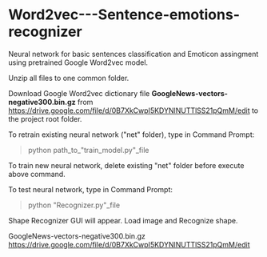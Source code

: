 # Word2vec---Sentence-emotions-recognizer

Neural network for basic sentences classification and Emoticon assingment using pretrained Google Word2vec model.

Unzip all files to one common folder.

Download Google Word2vec dictionary file <b>GoogleNews-vectors-negative300.bin.gz</b> from
https://drive.google.com/file/d/0B7XkCwpI5KDYNlNUTTlSS21pQmM/edit
to the project root folder.

To retrain existing neural network ("net" folder), type in Command Prompt:

> python path_to_"train_model.py"_file

To train new neural network, delete existing "net" folder before execute above command.


To test neural network, type in Command Prompt:

> python "Recognizer.py"_file

Shape Recognizer GUI will appear. Load image and Recognize shape.



GoogleNews-vectors-negative300.bin.gz
https://drive.google.com/file/d/0B7XkCwpI5KDYNlNUTTlSS21pQmM/edit
